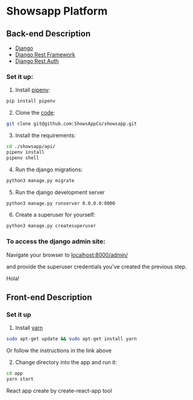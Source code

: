 # Showsapp Platform


## Back-end Description
 * [Django](https://www.djangoproject.com/)
 * [Django Rest Framework](http://www.django-rest-framework.org/)
 * [Django Rest Auth](http://django-rest-auth.readthedocs.io/en/latest/index.html)


### Set it up: 
1. Install [pipenv](https://pypi.python.org/pypi/pipenv):
```bash
pip install pipenv
```

2. Clone the [code](https://github.com/ShowsAppCo/showsapp):
```bash
git clone git@github.com:ShowsAppCo/showsapp.git
```

3. Install the requirements:
```bash
cd ./showsapp/api/
pipenv install
pipenv shell
```

4. Run the django migrations:
```bash
python3 manage.py migrate
```

5. Run the django development server
```bash
python3 manage.py runserver 0.0.0.0:8000
```

6. Create a superuser for yourself:
```bash
python3 manage.py createsuperuser
```

### To access the django admin site:
Navigate your browser to [localhost:8000/admin/](localhost:8000/admin/)

and provide the superuser credentials you've created the previous step.

Hola!

## Front-end Description

### Set it up

1. Install [yarn](https://yarnpkg.com/lang/en/docs/install/)
```bash
sudo apt-get update && sudo apt-get install yarn
```
Or follow the instructions in the link above

2. Change directory into the app and run it:
```bash
cd app
yarn start
```

React app create by create-react-app tool 